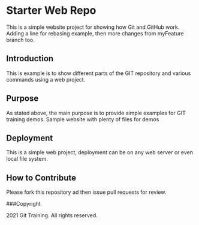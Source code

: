 # Starter Web Repo

This is a simple website project for showing how Git and GitHub work. Adding a line for rebasing example, then more changes from myFeature branch too.

## Introduction

This is example is to show different parts of the GIT repository and various commands using a web project.

## Purpose

As stated above, the main purpose is to provide simple examples for GIT training demos. Sample website with plenty of files for demos

## Deployment

This is a simple web project, deployment can be on any web server or even local file system.

## How to Contribute

Please fork this repository ad then issue pull requests for review.

###Copyright

2021 Git Training. All rights reserved.
